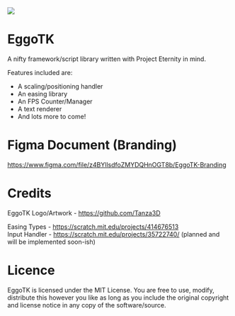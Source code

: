 <img src="https://i.imgur.com/kGB1KCB.png"/>

# EggoTK
A nifty framework/script library written with Project Eternity in mind.<br>

Features included are:<br>
- A scaling/positioning handler
- An easing library
- An FPS Counter/Manager
- A text renderer
- And lots more to come!

# Figma Document (Branding)
https://www.figma.com/file/z4BYllsdfoZMYDQHnOGT8b/EggoTK-Branding

# Credits
EggoTK Logo/Artwork - https://github.com/Tanza3D<br>

Easing Types - https://scratch.mit.edu/projects/414676513<br>
Input Handler - https://scratch.mit.edu/projects/35722740/ (planned and will be implemented soon-ish)

# Licence
EggoTK is licensed under the MIT License. You are free to use, modify, distribute this however you like as long as you include the original copyright and license notice in any copy of the software/source.

